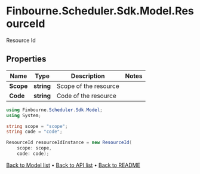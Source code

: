 # Finbourne.Scheduler.Sdk.Model.ResourceId
Resource Id

## Properties

Name | Type | Description | Notes
------------ | ------------- | ------------- | -------------
**Scope** | **string** | Scope of the resource | 
**Code** | **string** | Code of the resource | 

```csharp
using Finbourne.Scheduler.Sdk.Model;
using System;

string scope = "scope";
string code = "code";

ResourceId resourceIdInstance = new ResourceId(
    scope: scope,
    code: code);
```

[Back to Model list](../README.md#documentation-for-models) &#8226; [Back to API list](../README.md#documentation-for-api-endpoints) &#8226; [Back to README](../README.md)
